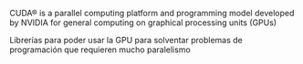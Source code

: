 CUDA® is a parallel computing platform and programming model developed by NVIDIA for general computing on graphical processing units (GPUs)

Librerías para poder usar la GPU para solventar problemas de programación que requieren mucho paralelismo
